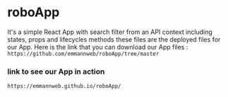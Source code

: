 # roboApp
It's a simple React App with search filter from an API context including states, props and lifecycles methods
these files are the deployed files for our App.
Here is the link that you can download our App files : `https://github.com/emmannweb/roboApp/tree/master`

### link to see our App in action

`https://emmannweb.github.io/roboApp/`
